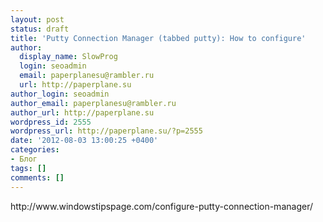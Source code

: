 ```yaml
---
layout: post
status: draft
title: 'Putty Connection Manager (tabbed putty): How to configure'
author:
  display_name: SlowProg
  login: seoadmin
  email: paperplanesu@rambler.ru
  url: http://paperplane.su
author_login: seoadmin
author_email: paperplanesu@rambler.ru
author_url: http://paperplane.su
wordpress_id: 2555
wordpress_url: http://paperplane.su/?p=2555
date: '2012-08-03 13:00:25 +0400'
categories:
- Блог
tags: []
comments: []
---
```

<p>http:&#47;&#47;www.windowstipspage.com&#47;configure-putty-connection-manager&#47;</p>
